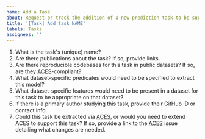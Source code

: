 ```yaml
---
name: Add a Task
about: Request or track the addition of a new prediction task to be supported by MEDS-DEV
title: '[Task] Add task NAME'
labels: Tasks
assignees: ''
---
```


1. What is the task's (unique) name?
2. Are there publications about the task? If so, provide links.
3. Are there reproducible codebases for this task in public datasets? If so, are they [ACES](https://eventstreamaces.readthedocs.io/en/latest/)-compliant?
4. What dataset-specific predicates would need to be specified to extract this model?
5. What dataset-specific features would need to be present in a dataset for this task to be appropriate on that dataset?
6. If there is a primary author studying this task, provide their GitHub ID or contact info.
7. Could this task be extracted via [ACES](https://eventstreamaces.readthedocs.io/en/latest/), or would you need to extend ACES to support this task? If so, provide a link to the [ACES](https://github.com/justin13601/ACES/issues/new?template=Blank+issue) issue detailing what changes are needed.
